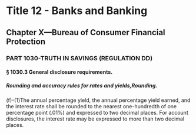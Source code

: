 
# Title 12 - Banks and Banking
## Chapter X—Bureau of Consumer Financial Protection
### PART 1030-TRUTH IN SAVINGS (REGULATION DD)
#### § 1030.3 General disclosure requirements.
##### Rounding and accuracy rules for rates and yields,Rounding.

(f)-(1)The annual percentage yield, the annual percentage yield earned, and the interest rate shall be rounded to the nearest one-hundredth of one percentage point (.01%) and expressed to two decimal places. For account disclosures, the interest rate may be expressed to more than two decimal places.
